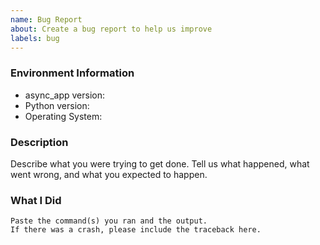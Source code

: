 ```yaml
---
name: Bug Report
about: Create a bug report to help us improve
labels: bug
---
```


<!-- Please search existing issues to avoid creating duplicates. -->

### Environment Information

-   async_app version:
-   Python version:
-   Operating System:

### Description

Describe what you were trying to get done.
Tell us what happened, what went wrong, and what you expected to happen.

### What I Did

```
Paste the command(s) you ran and the output.
If there was a crash, please include the traceback here.
```
